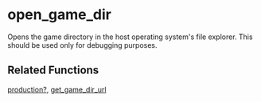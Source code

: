 # open_game_dir

Opens the game directory in the host operating system's file explorer. This should be used only for debugging purposes.


## Related Functions

[production?](production.md), [get_game_dir_url](get_game_dir_url.md)
